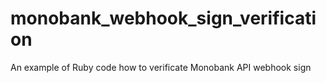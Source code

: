 # monobank_webhook_sign_verification
An example of Ruby code how to verificate Monobank API webhook sign

